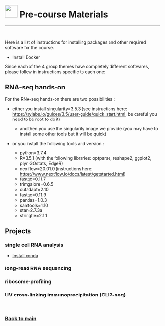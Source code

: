 # <img border="0" src="https://www.svgrepo.com/show/19652/maths-class-materials-cross-of-a-pencil-and-a-ruler.svg" width="40" height="40"> Pre-course Materials

***

<br/>

Here is a list of instructions for installing packages and other required software for the course.

- [Install Docker](docker_instructions.md)

Since each of the 4 group themes have completely different softwares, please follow in instructions specific to each one:

## RNA-seq hands-on

For the RNA-seq hands-on there are two possibilities :
- either you install singularity=3.5.3 (see instructions here: https://sylabs.io/guides/3.5/user-guide/quick_start.html, be careful you need to be root to do it) 
  - and then you use the singularity image we provide (you may have to install some other tools but it will be quick)

- or you install the following tools and version :
  - python=3.7.4
  - R=3.5.1 (with the following libraries: optparse, reshape2, ggplot2, plyr, GOstats, EdgeR)
  - nextflow=20.01.0  (instructions here: https://www.nextflow.io/docs/latest/getstarted.html)
  - fastqc=0.11.7
  - trimgalore=0.6.5
  - cutadapt=2.10
  - fastqc=0.11.9
  - pandas=1.0.3
  - samtools=1.10
  - star=2.7.3a
  - stringtie=2.1.1


## Projects


### single cell RNA analysis

- [Install conda](conda_instructions.md)


### long-read RNA sequencing


### ribosome-profiling


### UV cross-linking immunoprecipitation (CLIP-seq)



<br/>

### [Back to main](README.md)
